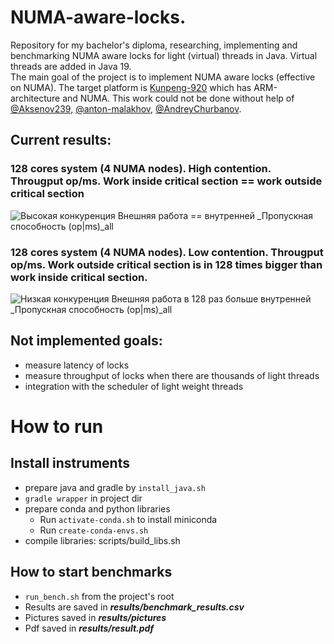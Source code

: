 # NUMA-aware-locks. 
Repository for my bachelor's diploma, researching, implementing and benchmarking NUMA aware locks for light (virtual) threads in Java.
Virtual threads are added in Java 19.  
The main goal of the project is to implement NUMA aware locks (effective on NUMA). The target platform is [Kunpeng-920](https://www.hisilicon.com/en/products/Kunpeng/Huawei-Kunpeng/Huawei-Kunpeng-920) which has ARM-architecture and NUMA.
This work could not be done without help of [@Aksenov239](https://github.com/Aksenov239), [@anton-malakhov](https://github.com/anton-malakhov), [@AndreyChurbanov](https://github.com/AndreyChurbanov).

## Current results:
### 128 cores system (4 NUMA nodes). High contention. Througput op/ms. Work inside critical section == work outside critical section
![Высокая конкуренция  Внешняя работа == внутренней _Пропускная способность (op|ms)_all](https://user-images.githubusercontent.com/31213770/230443993-eefb2c1f-9895-4797-93bc-d0bd62de4f88.png)
### 128 cores system (4 NUMA nodes). Low contention. Througput op/ms. Work outside critical section is in 128 times bigger than work inside critical section.
![Низкая конкуренция  Внешняя работа в 128 раз больше внутренней _Пропускная способность (op|ms)_all](https://user-images.githubusercontent.com/31213770/230444307-7c249a57-b183-4cb0-8439-90c7f5c2c578.png)


## Not implemented goals:
- measure latency of locks
- measure throughput of locks when there are thousands of light threads
- integration with the scheduler of light weight threads


# How to run
## Install instruments
* prepare java and gradle by ```install_java.sh``` 
* ```gradle wrapper``` in project dir
* prepare conda and python libraries
  * Run ```activate-conda.sh``` to install miniconda
  * Run ```create-conda-envs.sh``` 
* compile libraries: scripts/build_libs.sh 
## How to start benchmarks
* ```run_bench.sh``` from the project's root
* Results are saved in ***results/benchmark_results.csv***
* Pictures saved in ***results/pictures***
* Pdf saved in ***results/result.pdf***


